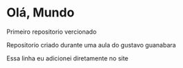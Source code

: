 # Olá, Mundo
Primeiro repositorio vercionado 

Repositorio criado durante uma aula do gustavo guanabara 

Essa linha eu adicionei diretamente no site 
